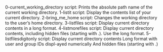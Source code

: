 0-current_working_directory       script: Prints the absolute path name of the current working directory.
1-listit                          script: Display the contents list of your current directory.
2-bring_me_home                   script: Changes the working directory to the user’s home directory.
3-listfiles                       script: Display current directory contents in a long format.
4-listmorefiles                   script: Display current directory contents, including hidden files (starting with .). Use the long format.
5-listfilesdigitonly            script: Display current directory contents Long format with user and group IDs displ-ayed numerically And hidden files (starting with .)
